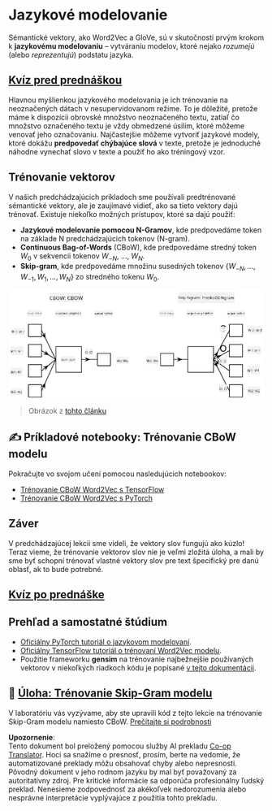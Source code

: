 <!--
CO_OP_TRANSLATOR_METADATA:
{
  "original_hash": "31b46ba1f3aa78578134d4829f88be53",
  "translation_date": "2025-08-25T21:55:48+00:00",
  "source_file": "lessons/5-NLP/15-LanguageModeling/README.md",
  "language_code": "sk"
}
-->
# Jazykové modelovanie

Sémantické vektory, ako Word2Vec a GloVe, sú v skutočnosti prvým krokom k **jazykovému modelovaniu** – vytváraniu modelov, ktoré nejako *rozumejú* (alebo *reprezentujú*) podstatu jazyka.

## [Kvíz pred prednáškou](https://ff-quizzes.netlify.app/en/ai/quiz/29)

Hlavnou myšlienkou jazykového modelovania je ich trénovanie na neoznačených dátach v nesupervidovanom režime. To je dôležité, pretože máme k dispozícii obrovské množstvo neoznačeného textu, zatiaľ čo množstvo označeného textu je vždy obmedzené úsilím, ktoré môžeme venovať jeho označovaniu. Najčastejšie môžeme vytvoriť jazykové modely, ktoré dokážu **predpovedať chýbajúce slová** v texte, pretože je jednoduché náhodne vynechať slovo v texte a použiť ho ako tréningový vzor.

## Trénovanie vektorov

V našich predchádzajúcich príkladoch sme používali predtrénované sémantické vektory, ale je zaujímavé vidieť, ako sa tieto vektory dajú trénovať. Existuje niekoľko možných prístupov, ktoré sa dajú použiť:

* **Jazykové modelovanie pomocou N-Gramov**, kde predpovedáme token na základe N predchádzajúcich tokenov (N-gram).
* **Continuous Bag-of-Words** (CBoW), kde predpovedáme stredný token $W_0$ v sekvencii tokenov $W_{-N}$, ..., $W_N$.
* **Skip-gram**, kde predpovedáme množinu susedných tokenov {$W_{-N},\dots, W_{-1}, W_1,\dots, W_N$} zo stredného tokenu $W_0$.

![obrázok z článku o konverzii slov na vektory](../../../../../translated_images/example-algorithms-for-converting-words-to-vectors.fbe9207a726922f6f0f5de66427e8a6eda63809356114e28fb1fa5f4a83ebda7.sk.png)

> Obrázok z [tohto článku](https://arxiv.org/pdf/1301.3781.pdf)

## ✍️ Príkladové notebooky: Trénovanie CBoW modelu

Pokračujte vo svojom učení pomocou nasledujúcich notebookov:

* [Trénovanie CBoW Word2Vec s TensorFlow](../../../../../lessons/5-NLP/15-LanguageModeling/CBoW-TF.ipynb)
* [Trénovanie CBoW Word2Vec s PyTorch](../../../../../lessons/5-NLP/15-LanguageModeling/CBoW-PyTorch.ipynb)

## Záver

V predchádzajúcej lekcii sme videli, že vektory slov fungujú ako kúzlo! Teraz vieme, že trénovanie vektorov slov nie je veľmi zložitá úloha, a mali by sme byť schopní trénovať vlastné vektory slov pre text špecifický pre danú oblasť, ak to bude potrebné.

## [Kvíz po prednáške](https://ff-quizzes.netlify.app/en/ai/quiz/30)

## Prehľad a samostatné štúdium

* [Oficiálny PyTorch tutoriál o jazykovom modelovaní](https://pytorch.org/tutorials/beginner/nlp/word_embeddings_tutorial.html).
* [Oficiálny TensorFlow tutoriál o trénovaní Word2Vec modelu](https://www.TensorFlow.org/tutorials/text/word2vec).
* Použitie frameworku **gensim** na trénovanie najbežnejšie používaných vektorov v niekoľkých riadkoch kódu je popísané [v tejto dokumentácii](https://pytorch.org/tutorials/beginner/nlp/word_embeddings_tutorial.html).

## 🚀 [Úloha: Trénovanie Skip-Gram modelu](lab/README.md)

V laboratóriu vás vyzývame, aby ste upravili kód z tejto lekcie na trénovanie Skip-Gram modelu namiesto CBoW. [Prečítajte si podrobnosti](lab/README.md)

**Upozornenie**:  
Tento dokument bol preložený pomocou služby AI prekladu [Co-op Translator](https://github.com/Azure/co-op-translator). Hoci sa snažíme o presnosť, prosím, berte na vedomie, že automatizované preklady môžu obsahovať chyby alebo nepresnosti. Pôvodný dokument v jeho rodnom jazyku by mal byť považovaný za autoritatívny zdroj. Pre kritické informácie sa odporúča profesionálny ľudský preklad. Nenesieme zodpovednosť za akékoľvek nedorozumenia alebo nesprávne interpretácie vyplývajúce z použitia tohto prekladu.